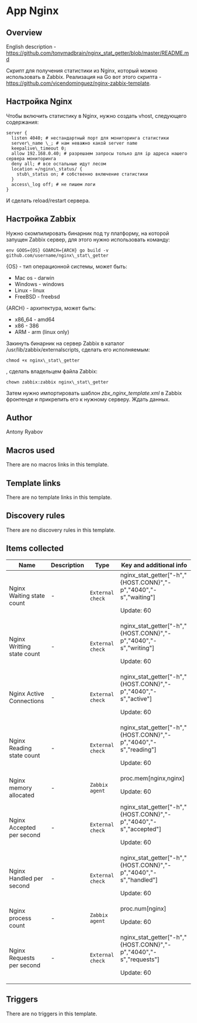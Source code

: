 # App Nginx

## Overview

English description - <https://github.com/tonymadbrain/nginx_stat_getter/blob/master/README.md>


Cкрипт для получения статистики из Nginx, который можно использовать в Zabbix. Реализация на Go вот этого скрипта - https://github.com/vicendominguez/nginx-zabbix-template.


Настройка Nginx
---------------


Чтобы включить статистику в Nginx, нужно создать vhost, следующего содержания:



```
server {  
  listen 4040; # нестандартный порт для мониторинга статистики  
  server\_name \_; # нам неважно какой server name  
  keepalive\_timeout 0;  
  allow 192.168.0.40; # разрешаем запросы только для ip адреса нашего сервера мониторинга  
  deny all; # все остальные идут лесом  
  location =/nginx\_status/ {  
    stub\_status on; # собственно включение статистики  
  }  
  access\_log off; # не пишем логи  
}
```

И сделать reload/restart сервера.


Настройка Zabbix
----------------


Нужно скомпилировать бинарник под ту платформу, на которой запущен Zabbix сервер, для этого нужно использовать команду:



```
env GOOS={OS} GOARCH={ARCH} go build -v github.com/username/nginx\_stat\_getter

```

{OS} - тип операционной системы, может быть:


* Mac os - darwin
* Windows - windows
* Linux - linux
* FreeBSD - freebsd


{ARCH} - архитектура, может быть:


* x86\_64 - amd64
* x86 - 386
* ARM - arm (linux only)


Закинуть бинарник на сервер Zabbix в каталог /usr/lib/zabbix/externalscripts, сделать его исполняемым:



```
chmod +x nginx\_stat\_getter
```

, сделать владельцем файла Zabbix:



```
chown zabbix:zabbix nginx\_stat\_getter 
```

Затем нужно импортировать шаблон *zbx\_nginx\_template.xml* в Zabbix фронтенде и прикрепить его к нужному серверу. Ждать данных.



## Author

Antony Ryabov

## Macros used

There are no macros links in this template.

## Template links

There are no template links in this template.

## Discovery rules

There are no discovery rules in this template.

## Items collected

|Name|Description|Type|Key and additional info|
|----|-----------|----|----|
|Nginx Waiting state count|<p>-</p>|`External check`|nginx_stat_getter["-h","{HOST.CONN}","-p","4040","-s","waiting"]<p>Update: 60</p>|
|Nginx Writting state count|<p>-</p>|`External check`|nginx_stat_getter["-h","{HOST.CONN}","-p","4040","-s","writing"]<p>Update: 60</p>|
|Nginx Active Connections|<p>-</p>|`External check`|nginx_stat_getter["-h","{HOST.CONN}","-p","4040","-s","active"]<p>Update: 60</p>|
|Nginx Reading state count|<p>-</p>|`External check`|nginx_stat_getter["-h","{HOST.CONN}","-p","4040","-s","reading"]<p>Update: 60</p>|
|Nginx memory allocated|<p>-</p>|`Zabbix agent`|proc.mem[nginx,nginx]<p>Update: 60</p>|
|Nginx Accepted per second|<p>-</p>|`External check`|nginx_stat_getter["-h","{HOST.CONN}","-p","4040","-s","accepted"]<p>Update: 60</p>|
|Nginx Handled per second|<p>-</p>|`External check`|nginx_stat_getter["-h","{HOST.CONN}","-p","4040","-s","handled"]<p>Update: 60</p>|
|Nginx process count|<p>-</p>|`Zabbix agent`|proc.num[nginx]<p>Update: 60</p>|
|Nginx Requests per second|<p>-</p>|`External check`|nginx_stat_getter["-h","{HOST.CONN}","-p","4040","-s","requests"]<p>Update: 60</p>|


## Triggers

There are no triggers in this template.

